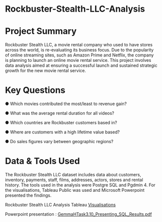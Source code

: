 # Rockbuster-Stealth-LLC-Analysis
# Project Summary
Rockbuster Stealth LLC, a movie rental company who used to have stores across the world, is re-evaluating its business focus. Due to the popularity of online streaming sites, such as Amazon Prime and Netflix, the company is planning to launch an online movie rental service. This project involves data analysis aimed at ensuring a successful launch and sustained strategic growth for the new movie rental service. 

# Key Questions

● Which movies contributed the most/least to revenue gain?

● What was the average rental duration for all videos?

● Which countries are Rockbuster customers based in?

● Where are customers with a high lifetime value based?

● Do sales figures vary between geographic regions?

# Data & Tools Used

The Rockbuster Stealth LLC dataset includes data about customers, inventory, payments, staff, films, addresses, actors, stores and rental history. The tools used in the analysis were Postgre SQL and Pgdmin 4. For the visualisations, Tableau Public was used and Microsoft Powerpoint presented the findings.  

Rockbuster Stealth LLC Analysis Tableau [Visualisations](https://public.tableau.com/app/profile/gemma.hearne/vizzes)

Powerpoint presentation : [GemmaHTask3.10_Presenting_SQL_Results.pdf](https://github.com/user-attachments/files/21249859/GemmaHTask3.10_Presenting_SQL_Results.pdf)
